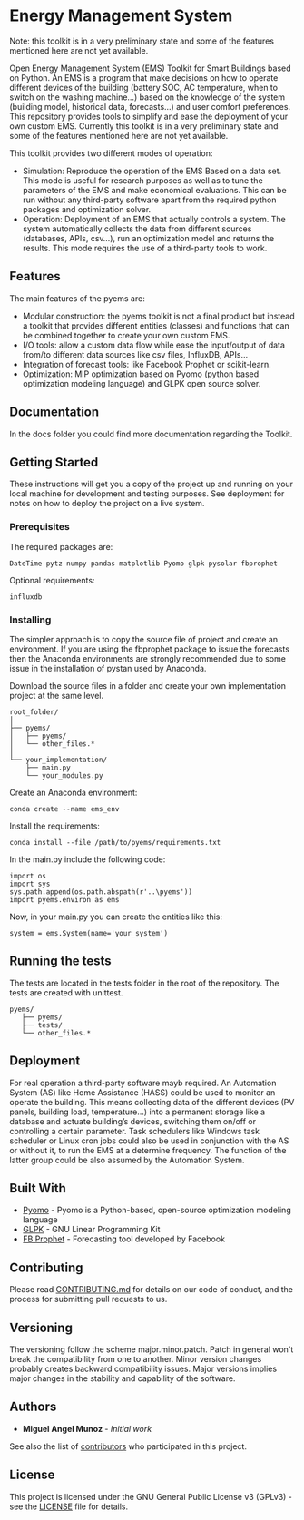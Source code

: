 # Energy Management System

Note: this toolkit is in a very preliminary state and some of the features mentioned here are not yet available.

Open Energy Management System (EMS) Toolkit for Smart Buildings based on Python. An EMS is a program that make decisions on how to operate different devices of the building (battery SOC, AC temperature, when to switch on the washing machine…) based on the knowledge of the system (building model, historical data, forecasts…) and user comfort preferences. This repository provides tools to simplify and ease the deployment of your own custom EMS. Currently this toolkit is in a very preliminary state and some of the features mentioned here are not yet available.

This toolkit provides two different modes of operation:
+ Simulation: Reproduce the operation of the EMS Based on a data set. This mode is useful for research purposes as well as to tune the parameters of the EMS and make economical evaluations. This can be run without any third-party software apart from the required python packages and optimization solver.  
+ Operation: Deployment of an EMS that actually controls a system. The system automatically collects the data from different sources (databases, APIs, csv…), run an optimization model and returns the results. This mode requires the use of a third-party tools to work. 

## Features

The main features of the pyems are:
+ Modular construction: the pyems toolkit is not a final product but instead a toolkit that provides different entities (classes) and functions that can be combined together to create your own custom EMS. 
+ I/O tools: allow a custom data flow while ease the input/output of data from/to different data sources like csv files, InfluxDB, APIs…
+ Integration of forecast tools: like Facebook Prophet or scikit-learn.
+ Optimization: MIP optimization based on Pyomo (python based optimization modeling language) and GLPK open source solver.

## Documentation

In the docs folder you could find more documentation regarding the Toolkit.

## Getting Started

These instructions will get you a copy of the project up and running on your local machine for development and testing purposes. See deployment for notes on how to deploy the project on a live system.

### Prerequisites

The required packages are:

```
DateTime pytz numpy pandas matplotlib Pyomo glpk pysolar fbprophet
```
Optional requirements:
```
influxdb
```

### Installing

The simpler approach is to copy the source file of project and create an environment. If you are using the fbprophet package to issue the forecasts then the Anaconda environments are strongly recommended due to some issue in the installation of pystan used by Anaconda.

Download the source files in a folder and create your own implementation project at the same level.

```
root_folder/
│
├── pyems/
│   ├── pyems/
│   └── other_files.*
│   
└── your_implementation/
    ├── main.py
    └── your_modules.py
```

Create an Anaconda environment:
```
conda create --name ems_env
```

Install the requirements:

```
conda install --file /path/to/pyems/requirements.txt
```

In the main.py include the following code:

```
import os
import sys
sys.path.append(os.path.abspath(r'..\pyems'))
import pyems.environ as ems
```

Now, in your main.py you can create the entities like this:
```
system = ems.System(name='your_system')
```

## Running the tests

The tests are located in the tests folder in the root of the repository. The tests are created with unittest.

```
pyems/
   ├── pyems/
   ├── tests/
   └── other_files.*
```

## Deployment

For real operation a third-party software mayb required. An Automation System (AS) like Home Assistance (HASS) could be used to monitor an operate the building. This means collecting data of the different devices (PV panels, building load, temperature…) into a permanent storage like a database and actuate building’s devices, switching them on/off or controlling a certain parameter. Task schedulers like Windows task scheduler or Linux cron jobs could also be used in conjunction with the AS or without it, to run the EMS at a determine frequency. The function of the latter group could be also assumed by the Automation System. 

## Built With

* [Pyomo](http://www.pyomo.org/) - Pyomo is a Python-based, open-source optimization modeling language
* [GLPK](https://www.gnu.org/software/glpk/) - GNU Linear Programming Kit
* [FB Prophet](https://facebook.github.io/prophet/docs/quick_start.html) - Forecasting tool developed by Facebook

## Contributing

Please read [CONTRIBUTING.md](https://gist.github.com/PurpleBooth/b24679402957c63ec426) for details on our code of conduct, and the process for submitting pull requests to us.

## Versioning

The versioning follow the scheme major.minor.patch. Patch in general won't break the compatibility from one to another. Minor version changes probably creates backward compatibility issues. Major versions implies major changes in the stability and capability of the software.

## Authors

* **Miguel Angel Munoz** - *Initial work* 

See also the list of [contributors](https://github.com/your/project/contributors) who participated in this project.

## License

This project is licensed under the GNU General Public License v3 (GPLv3) - see the [LICENSE](LICENSE) file for details.

<!---
## Acknowledgments
For the versions available, see the [tags on this repository](https://github.com/your/project/tags). 
--->
